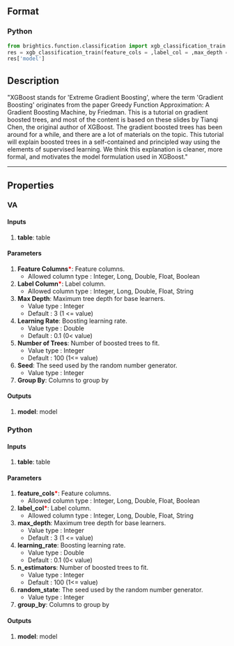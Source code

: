 ## Format
### Python
```python
from brightics.function.classification import xgb_classification_train
res = xgb_classification_train(feature_cols = ,label_col = ,max_depth = ,learning_rate = ,n_estimators = ,random_state = ,group_by = )
res['model']
```

## Description
"XGBoost stands for 'Extreme Gradient Boosting', where the term 'Gradient Boosting' originates from the paper Greedy Function Approximation: A Gradient Boosting Machine, by Friedman. This is a tutorial on gradient boosted trees, and most of the content is based on these slides by Tianqi Chen, the original author of XGBoost.
The gradient boosted trees has been around for a while, and there are a lot of materials on the topic. This tutorial will explain boosted trees in a self-contained and principled way using the elements of supervised learning. We think this explanation is cleaner, more formal, and motivates the model formulation used in XGBoost."

---

## Properties
### VA
#### Inputs
1. **table**: table

#### Parameters
1. **Feature Columns**<b style="color:red">*</b>: Feature columns.
   - Allowed column type : Integer, Long, Double, Float, Boolean
2. **Label Column**<b style="color:red">*</b>: Label column.
   - Allowed column type : Integer, Long, Double, Float, String
3. **Max Depth**: Maximum tree depth for base learners.
   - Value type : Integer
   - Default : 3 (1 <= value)
4. **Learning Rate**: Boosting learning rate.
   - Value type : Double
   - Default : 0.1 (0< value)
5. **Number of Trees**: Number of boosted trees to fit.
   - Value type : Integer
   - Default : 100 (1<= value)
6. **Seed**: The seed used by the random number generator.
   - Value type : Integer
7. **Group By**: Columns to group by

#### Outputs
1. **model**: model

### Python
#### Inputs
1. **table**: table

#### Parameters
1. **feature_cols**<b style="color:red">*</b>: Feature columns.
   - Allowed column type : Integer, Long, Double, Float, Boolean
2. **label_col**<b style="color:red">*</b>: Label column.
   - Allowed column type : Integer, Long, Double, Float, String
3. **max_depth**: Maximum tree depth for base learners.
   - Value type : Integer
   - Default : 3 (1 <= value)
4. **learning_rate**: Boosting learning rate.
   - Value type : Double
   - Default : 0.1 (0< value)
5. **n_estimators**: Number of boosted trees to fit.
   - Value type : Integer
   - Default : 100 (1<= value)
6. **random_state**: The seed used by the random number generator.
   - Value type : Integer
7. **group_by**: Columns to group by

#### Outputs
1. **model**: model

